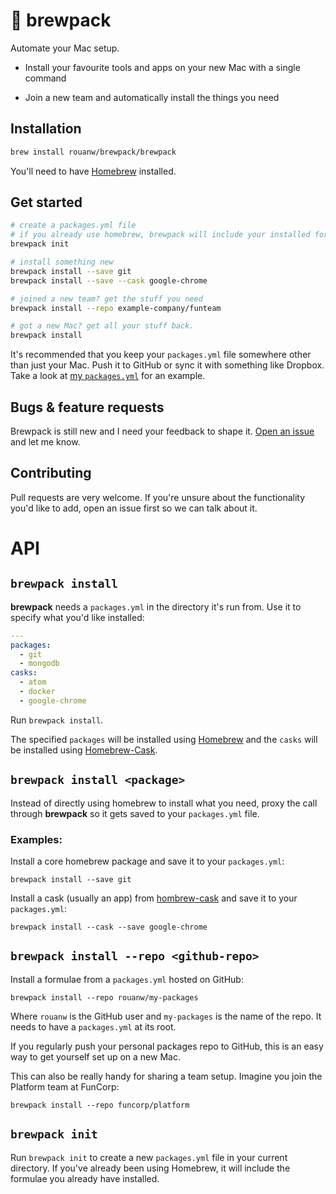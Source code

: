 # 🎒 brewpack

Automate your Mac setup.

- Install your favourite tools and apps on your new Mac with a single command

- Join a new team and automatically install the things you need

## Installation

```sh
brew install rouanw/brewpack/brewpack
```

You'll need to have [Homebrew](http://brew.sh/) installed.

## Get started


```sh
# create a packages.yml file
# if you already use homebrew, brewpack will include your installed formulae
brewpack init

# install something new
brewpack install --save git
brewpack install --save --cask google-chrome

# joined a new team? get the stuff you need
brewpack install --repo example-company/funteam

# got a new Mac? get all your stuff back.
brewpack install
```

It's recommended that you keep your `packages.yml` file somewhere other than just your Mac. Push it to GitHub or sync it with something like Dropbox. Take a look at [my `packages.yml`](https://github.com/rouanw/packages/blob/master/packages.yml) for an example.

## Bugs & feature requests

Brewpack is still new and I need your feedback to shape it. [Open an issue](https://github.com/rouanw/brewpack/issues/new) and let me know.

## Contributing

Pull requests are very welcome. If you're unsure about the functionality you'd like to add, open an issue first so we can talk about it.

# API

## `brewpack install`

__brewpack__ needs a `packages.yml` in the directory it's run from. Use it to specify what you'd like installed:

```yml
---
packages:
  - git
  - mongodb
casks:
  - atom
  - docker
  - google-chrome
```

Run `brewpack install`.

The specified `packages` will be installed using [Homebrew](http://brew.sh/) and the `casks` will be installed using [Homebrew-Cask](https://github.com/caskroom/homebrew-cask).

## `brewpack install <package>`

Instead of directly using homebrew to install what you need, proxy the call through __brewpack__ so it gets saved to your `packages.yml` file.

### Examples:

Install a core homebrew package and save it to your `packages.yml`:

`brewpack install --save git`

Install a cask (usually an app) from [hombrew-cask](https://github.com/caskroom/homebrew-cask) and save it to your `packages.yml`:

`brewpack install --cask --save google-chrome`

## `brewpack install --repo <github-repo>`

Install a formulae from a `packages.yml` hosted on GitHub:

`brewpack install --repo rouanw/my-packages`

Where `rouanw` is the GitHub user and `my-packages` is the name of the repo. It needs to have a `packages.yml` at its root.

If you regularly push your personal packages repo to GitHub, this is an easy way to get yourself set up on a new Mac.

This can also be really handy for sharing a team setup. Imagine you join the Platform team at FunCorp:

`brewpack install --repo funcorp/platform`


## `brewpack init`

Run `brewpack init` to create a new `packages.yml` file in your current directory. If you've already been using Homebrew, it will include the formulae you already have installed.
